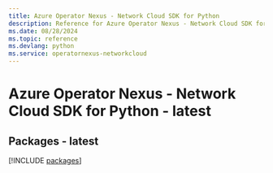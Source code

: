 ```yaml
---
title: Azure Operator Nexus - Network Cloud SDK for Python
description: Reference for Azure Operator Nexus - Network Cloud SDK for Python
ms.date: 08/28/2024
ms.topic: reference
ms.devlang: python
ms.service: operatornexus-networkcloud
---
```

# Azure Operator Nexus - Network Cloud SDK for Python - latest
## Packages - latest
[!INCLUDE [packages](operator-nexus---network-cloud-index.md)]